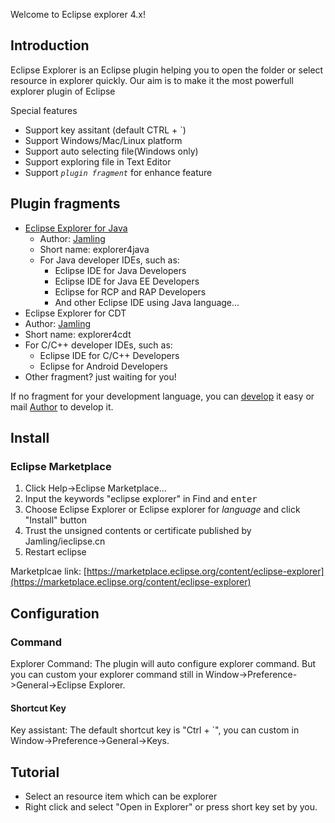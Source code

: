 Welcome to Eclipse explorer 4.x!
## Introduction ##

Eclipse Explorer is an Eclipse plugin helping you to open the folder or select resource in explorer quickly.
Our aim is to make it the most powerfull explorer plugin of Eclipse

Special features

- Support key assitant (default CTRL + `)
- Support Windows/Mac/Linux platform
- Support auto selecting file(Windows only)
- Support exploring file in Text Editor
- Support *`plugin fragment`* for enhance feature

## Plugin fragments
- [Eclipse Explorer for Java](https://marketplace.eclipse.org/content/eclipse-explorer-java)
  - Author: [Jamling]
  - Short name: explorer4java
  - For Java developer IDEs, such as:
    * Eclipse IDE for Java Developers
    * Eclipse IDE for Java EE Developers
    * Eclipse for RCP and RAP Developers
    * And other Eclipse IDE using Java language...
- Eclipse Explorer for CDT
 - Author: [Jamling]
 - Short name: explorer4cdt
 - For C/C++ developer IDEs, such as:
    * Eclipse IDE for C/C++ Developers
    * Eclipse for Android Developers
- Other fragment? just waiting for you!

If no fragment for your development language, you can [develop](http://ieclipse.cn/p/eclipse-explorer/develop.html) it easy or mail [Author](mailto:li.jamling@gmail.com) to develop it.

## Install ##
### Eclipse Marketplace ###
1. Click Help->Eclipse Marketplace...
2. Input the keywords "eclipse explorer" in Find and <kbd>enter</kbd>
3. Choose Eclipse Explorer or Eclipse explorer for <var>language</var> and click "Install" button
4. Trust the unsigned contents or certificate published by Jamling/ieclipse.cn
5. Restart eclipse

Marketplcae link: [https://marketplace.eclipse.org/content/eclipse-explorer](https://marketplace.eclipse.org/content/eclipse-explorer)

## Configuration ##
### Command ###

Explorer Command: The plugin will auto configure explorer command. But you can custom your explorer command still in Window->Preference->General->Eclipse Explorer. 

#### Shortcut Key ####
Key assistant: The default shortcut key is "Ctrl + `", you can custom in Window->Preference->General->Keys.

## Tutorial ##
  - Select an resource item which can be explorer
  - Right click and select "Open in Explorer" or press short key set by you.

[Jamling]: https://github.com/Jamling/
